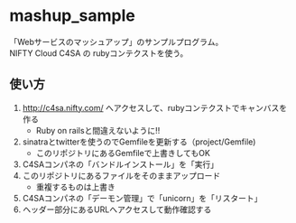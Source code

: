 mashup_sample
=============
「Webサービスのマッシュアップ」のサンプルプログラム。  
NIFTY Cloud C4SA の rubyコンテクストを使う。  


使い方
------
1. http://c4sa.nifty.com/ へアクセスして、rubyコンテクストでキャンバスを作る
    * Ruby on railsと間違えないように!!
2. sinatraとtwitterを使うのでGemfileを更新する（project/Gemfile)
    * このリポジトリにあるGemfileで上書きしてもOK
3. C4SAコンパネの「バンドルインストール」を「実行」
4. このリポジトリにあるファイルをそのままアップロード
    * 重複するものは上書き
5. C4SAコンパネの「デーモン管理」で「unicorn」を「リスタート」
6. ヘッダー部分にあるURLへアクセスして動作確認する


